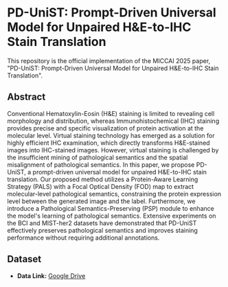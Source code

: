 # PD-UniST: Prompt-Driven Universal Model for Unpaired H&E-to-IHC Stain Translation

This repository is the official implementation of the MICCAI 2025 paper, "PD-UniST: Prompt-Driven Universal Model for Unpaired H&E-to-IHC Stain Translation".

## Abstract

Conventional Hematoxylin-Eosin (H&E) staining is limited to revealing cell morphology and distribution, whereas Immunohistochemical (IHC) staining provides precise and specific visualization of protein activation at the molecular level. Virtual staining technology has emerged as a solution for highly efficient IHC examination, which directly transforms H&E-stained images into IHC-stained images. However, virtual staining is challenged by the insufficient mining of pathological semantics and the spatial misalignment of pathological semantics. In this paper, we propose PD-UniST, a prompt-driven universal model for unpaired H&E-to-IHC stain translation. Our proposed method utilizes a Protein-Aware Learning Strategy (PALS) with a Focal Optical Density (FOD) map to extract molecular-level pathological semantics, constraining the protein expression level between the generated image and the label. Furthermore, we introduce a Pathological Semantics-Preserving (PSP) module to enhance the model's learning of pathological semantics. Extensive experiments on the BCI and MIST-her2 datasets have demonstrated that PD-UniST effectively preserves pathological semantics and improves staining performance without requiring additional annotations.

## Dataset

* **Data Link:** [Google Drive](https://drive.google.com/drive/folders/1rn9BgbaqwkijbvLSm3pmv8GMF67wed4r?usp=sharing)

